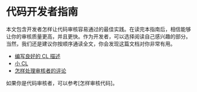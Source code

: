 # 代码开发者指南

本文包含开发者怎样让代码审核容易通过的最佳实践。在读完本指南后，相信能够让你的审核质量更高，并且更快。作为开发者，可以选择阅读自己感兴趣的部分。当然，我们还是建议你按顺序通读全文，你会发现这篇文档对你非常有用。

-   [编写良好的 CL 描述](cl-descriptions.md)
-   [小 CL ](small-cls.md) 
-   [怎样处理审核者的评论](handling-comments.md)

如果你是代码审核者，可以参考[怎样审核代码]。
